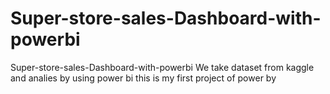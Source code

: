 # Super-store-sales-Dashboard-with-powerbi
Super-store-sales-Dashboard-with-powerbi
We take dataset from kaggle and analies by using power bi
this is my first project of power by
